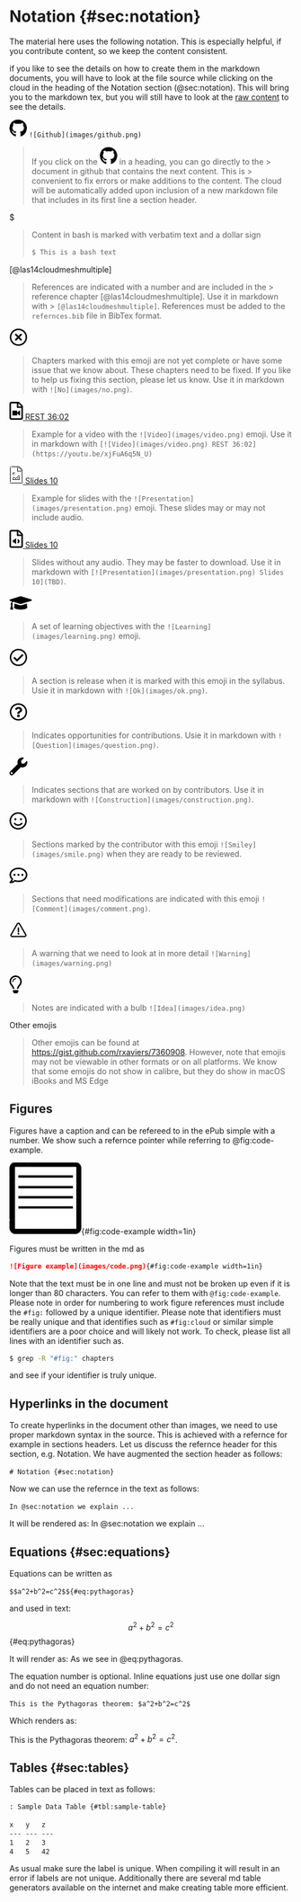 # Notation {#sec:notation}

The material here uses the following notation. This is especially
helpful, if you contribute content, so we keep the content consistent.

if you like to see the details on how to create them in the markdown
documents, you will have to look at the file source while clicking on
the cloud in the heading of the Notation section (@sec:notation). This
will bring you to the markdown tex, but you will still have to look at
the [raw content](https://raw.githubusercontent.com/cloudmesh-community/book/master/chapters/preface/notation.md)
to see the details.

![Github](images/github.png) `![Github](images/github.png)`

> If you click on the ![Github](images/github.png) in a heading, you can go directly to the >
document in github that contains the next content. This is > convenient
to fix errors or make additions to the content. The cloud will be
automatically added upon inclusion of a new markdown file that includes
in its first line a section header.

$

> Content in bash is marked with verbatim text and a dollar sign
>
>  ```bash
>  $ This is a bash text
>  ```

[@las14cloudmeshmultiple] 

> References are indicated with a number and are included in the >
reference chapter [@las14cloudmeshmultiple]. Use it in markdown with >
`[@las14cloudmeshmultiple]`. References must be added to the
`refernces.bib` file in BibTex format.

[![No](images/no.png)]()

> Chapters marked with this emoji are not yet complete or have some
> issue that we know about. These chapters need to be fixed. If you like
> to help us fixing this section, please let us know. Use it in markdown
> with `![No](images/no.png)`.


[![Video](images/video.png) REST 36:02](https://youtu.be/xjFuA6q5N_U) 

> Example for a video with the `![Video](images/video.png)` emoji. Use it in markdown with 
> `[![Video](images/video.png) REST 36:02](https://youtu.be/xjFuA6q5N_U)`

[![Presentation](images/presentation.png) Slides 10](TBD) 

> Example for slides with the `![Presentation](images/presentation.png)` emoji. These slides may or
> may not include audio.

[![Audio](images/audio.png) Slides 10](TBD)

> Slides without any audio. They may be faster to download. Use it in
> markdown with `[![Presentation](images/presentation.png) Slides 10](TBD)`.

[![Learning](images/learning.png)]()

> A set of learning objectives with the `![Learning](images/learning.png)` emoji.

[![Ok](images/ok.png)]()

> A section is release when it is marked with this emoji in the
> syllabus. Usie it in markdown with `![Ok](images/ok.png)`.

[![Question](images/question.png)]()

> Indicates opportunities for contributions. Usie it in markdown with
> `![Question](images/question.png)`.

[![Construction](images/construction.png)]()

> Indicates sections that are worked on by contributors. Use it in
> markdown with `![Construction](images/construction.png)`.

[![Smiley](images/smile.png)]()

> Sections marked by the contributor with this emoji `![Smiley](images/smile.png)` 
> when they are ready to be reviewed.

[![Comment](images/comment.png)]()

> Sections that need modifications are indicated with this emoji `![Comment](images/comment.png)`.

[![Warning](images/warning.png)]()

> A warning that we need to look at in more detail `![Warning](images/warning.png)`

[![Idea](images/idea.png)]()

> Notes are indicated with a bulb `![Idea](images/idea.png)`


Other emojis

> Other emojis can be found at
<https://gist.github.com/rxaviers/7360908>. However, note that emojis
may not be viewable in other formats or on all platforms. We know that
some emojis do not show in calibre, but they do show in macOS iBooks and
MS Edge


## Figures

Figures have a caption and can be refereed to in the ePub simple with a number. We show such a refernce 
pointer while referring to @fig:code-example. 

![Figure example](images/code.png){#fig:code-example width=1in}

Figures must be written in the md as 

```markdown
![Figure example](images/code.png){#fig:code-example width=1in}
```

Note that the text must be in one line and must not be broken up even if
it is longer than 80 characters. You can refer to them with
`@fig:code-example`. Please note in order for numbering to work figure
references must include the `#fig:` followed by a unique identifier.
Please note that identifiers must be really unique and that identifies
such as `#fig:cloud` or similar simple identifiers are a poor choice and
will likely not work. To check, please list all lines with an identifier
such as.

```bash
$ grep -R "#fig:" chapters
```

and see if your identifier is truly unique.

## Hyperlinks in the document

To create hyperlinks in the document other than images, we need to
use proper markdown syntax in the source. This is achieved with a
refernce for example in sections headers. Let us discuss the
refernce header for this section, e.g. Notation. We have augmented
the section header as follows:

```# Notation {#sec:notation}```

Now we can use the refernce in the text as follows:

```In @sec:notation we explain ...```

It will be rendered as: In @sec:notation we
explain ...


## Equations {#sec:equations}

Equations can be written as

```$$a^2+b^2=c^2$${#eq:pythagoras}```

and used in text: 

$$a^2+b^2=c^2$${#eq:pythagoras}

It will render as: As we see in @eq:pythagoras. 

The equation number is optional. Inline equations just use one dollar
sign and do not need an equation number:

```This is the Pythagoras theorem: $a^2+b^2=c^2$```

Which renders as:

This is the Pythagoras theorem: $a^2+b^2=c^2$.

## Tables {#sec:tables}

Tables can be placed in text as follows: 

```
: Sample Data Table {#tbl:sample-table}
  
x   y   z
--- --- ---
1   2   3
4   5   42
```

As usual make sure the label is unique. When compiling it will
result in an error if labels are not unique. Additionally there are
several md table generators available on the internet and make
creating table more efficient. 
